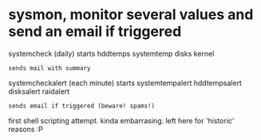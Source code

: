# sysmon, monitor several values and send an email if triggered
systemcheck (daily)
	starts
		hddtemps
		systemtemp
		disks
		kernel
		
	sends mail with summary


systemcheckalert (each minute)
	starts
		systemtempalert
		hddtempsalert
		disksalert
		raidalert
		
	sends email if triggered (beware! spams!)
	
first shell scripting attempt. kinda embarrasing. left here for 'historic' reasons :P
